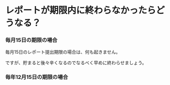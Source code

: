 # レポートが期限内に終わらなかったらどうなる？

### 毎月15日の期限の場合

毎月15日のレポート提出期限の場合は、何も起きません。

ですが、貯まると後々辛くなるのでなるべく早めに終わらせましょう。

### 毎年12月15日の期限の場合
